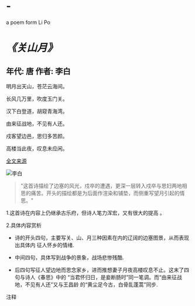 # -
a poem form Li Po
# *《关山月》*

## 年代: 唐 作者: 李白

明月出天山，苍茫云海间。

长风几万里，吹度玉门关。

汉下白登道，胡窥青海湾。

由来征战地，不见有人还。

戍客望边邑，思归多苦颜。

高楼当此夜，叹息未应闲。

[全文来源](http://www.shicimingju.com/chaxun/list/25681.html)

![李白](https://images-cn.ssl-images-amazon.com/images/I/51AvTiG3DXL.jpg)

>"这首诗描绘了边塞的风光，戍卒的遭遇，更深一层转入戍卒与思妇两地相思的痛苦。开头的描绘都是为后面作渲染和铺垫，而侧重写望月引起的情思。"

1.这首诗在内容上仍继承古乐府，但诗人笔力浑宏，又有很大的提高 。

2.具体内容赏析

  * 诗的开头四句，主要写关、山、月三种因素在内的辽阔的边塞图景，从而表现出具体内
征人怀乡的情绪.

  * 中间四句，具体写到战争的景象，战场悲惨残酷.
  
  * 后四句写征人望边地而思念家乡，进而推想妻子月夜高楼叹息不止。这末了四句与诗人《春思》中的
“当君怀归日，是妾断肠时”同一笔调。而“由来征战地，不见有人还”又与王昌龄
的“黄尘足今古，白骨乱蓬蒿”同步.

注释

[^关山月]:乐府《横吹曲》调名。

[^白登]:今山西大同市东有白登山。汉高祖刘邦曾亲率大军与匈奴交战，被困七日。
